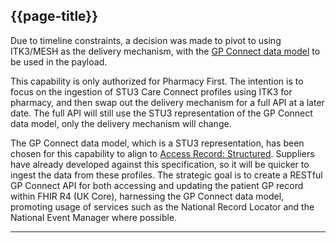 ## {{page-title}}

Due to timeline constraints, a decision was made to pivot to using ITK3/MESH as the delivery mechanism, with the [GP Connect data model](https://simplifier.net/guide/gpconnect-data-model/Home?version=current) to be used in the payload. 

This capability is only authorized for Pharmacy First. The intention is to focus on the ingestion of STU3 Care Connect profiles using ITK3 for pharmacy, and then swap out the delivery mechanism for a full API at a later date. The full API will still use the STU3 representation of the GP Connect data model, only the delivery mechanism will change.

The GP Connect data model, which is a STU3 representation, has been chosen for this capability to align to [Access Record: Structured](https://digital.nhs.uk/developer/api-catalogue/gp-connect-access-record-structured-fhir#top). Suppliers have already developed against this specification, so it will be quicker to ingest the data from these profiles. The strategic goal is to create a RESTful GP Connect API for both accessing and updating the patient GP record within FHIR R4 (UK Core), harnessing the GP Connect data model, promoting usage of services such as the National Record Locator and the National Event Manager where possible.

---